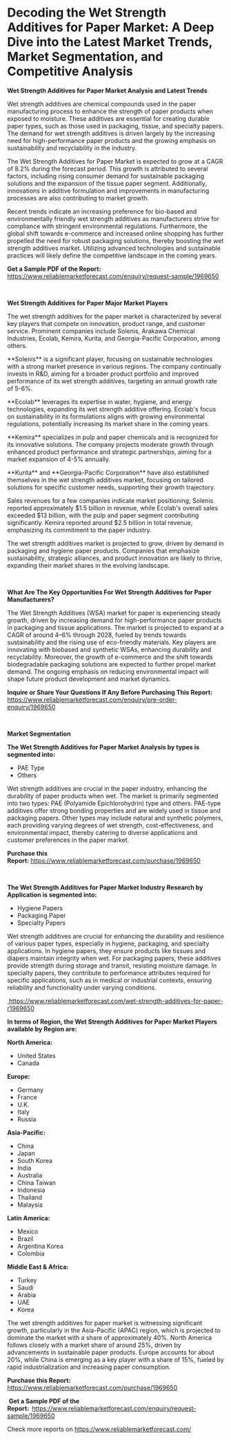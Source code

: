 <p><h1>Decoding the Wet Strength Additives for Paper Market: A Deep Dive into the Latest Market Trends, Market Segmentation, and Competitive Analysis</h1></p><p><strong>Wet Strength Additives for Paper Market Analysis and Latest Trends</strong></p>
<p><p>Wet strength additives are chemical compounds used in the paper manufacturing process to enhance the strength of paper products when exposed to moisture. These additives are essential for creating durable paper types, such as those used in packaging, tissue, and specialty papers. The demand for wet strength additives is driven largely by the increasing need for high-performance paper products and the growing emphasis on sustainability and recyclability in the industry.</p><p>The Wet Strength Additives for Paper Market is expected to grow at a CAGR of 8.2% during the forecast period. This growth is attributed to several factors, including rising consumer demand for sustainable packaging solutions and the expansion of the tissue paper segment. Additionally, innovations in additive formulation and improvements in manufacturing processes are also contributing to market growth. </p><p>Recent trends indicate an increasing preference for bio-based and environmentally friendly wet strength additives as manufacturers strive for compliance with stringent environmental regulations. Furthermore, the global shift towards e-commerce and increased online shopping has further propelled the need for robust packaging solutions, thereby boosting the wet strength additives market. Utilizing advanced technologies and sustainable practices will likely define the competitive landscape in the coming years.</p></p>
<p><strong>Get a Sample PDF of the Report:&nbsp;</strong> <a href="https://www.reliablemarketforecast.com/enquiry/request-sample/1969650?utm_campaign=3530&utm_medium=2&utm_source=Github&utm_content=ia&utm_term=01042025&utm_id=wet-strength-additives-for-paper">https://www.reliablemarketforecast.com/enquiry/request-sample/1969650</a></p>
<p>&nbsp;</p>
<p><strong>Wet Strength Additives for Paper Major Market Players</strong></p>
<p><p>The wet strength additives for the paper market is characterized by several key players that compete on innovation, product range, and customer service. Prominent companies include Solenis, Arakawa Chemical Industries, Ecolab, Kemira, Kurita, and Georgia-Pacific Corporation, among others.</p><p>**Solenis** is a significant player, focusing on sustainable technologies with a strong market presence in various regions. The company continually invests in R&D, aiming for a broader product portfolio and improved performance of its wet strength additives, targeting an annual growth rate of 5-6%.</p><p>**Ecolab** leverages its expertise in water, hygiene, and energy technologies, expanding its wet strength additive offering. Ecolab's focus on sustainability in its formulations aligns with growing environmental regulations, potentially increasing its market share in the coming years.</p><p>**Kemira** specializes in pulp and paper chemicals and is recognized for its innovative solutions. The company projects moderate growth through enhanced product performance and strategic partnerships, aiming for a market expansion of 4-5% annually.</p><p>**Kurita** and **Georgia-Pacific Corporation** have also established themselves in the wet strength additives market, focusing on tailored solutions for specific customer needs, supporting their growth trajectory.</p><p>Sales revenues for a few companies indicate market positioning; Solenis reported approximately $1.5 billion in revenue, while Ecolab's overall sales exceeded $13 billion, with the pulp and paper segment contributing significantly. Kemira reported around $2.5 billion in total revenue, emphasizing its commitment to the paper industry.</p><p>The wet strength additives market is projected to grow, driven by demand in packaging and hygiene paper products. Companies that emphasize sustainability, strategic alliances, and product innovation are likely to thrive, expanding their market shares in the evolving landscape.</p></p>
<p>&nbsp;</p>
<p><strong>What Are The Key Opportunities For Wet Strength Additives for Paper Manufacturers?</strong></p>
<p><p>The Wet Strength Additives (WSA) market for paper is experiencing steady growth, driven by increasing demand for high-performance paper products in packaging and tissue applications. The market is projected to expand at a CAGR of around 4–6% through 2028, fueled by trends towards sustainability and the rising use of eco-friendly materials. Key players are innovating with biobased and synthetic WSAs, enhancing durability and recyclability. Moreover, the growth of e-commerce and the shift towards biodegradable packaging solutions are expected to further propel market demand. The ongoing emphasis on reducing environmental impact will shape future product development and market dynamics.</p></p>
<p><strong>Inquire or Share Your Questions If Any Before Purchasing This Report:</strong> <a href="https://www.reliablemarketforecast.com/enquiry/pre-order-enquiry/1969650?utm_campaign=3530&utm_medium=2&utm_source=Github&utm_content=ia&utm_term=01042025&utm_id=wet-strength-additives-for-paper">https://www.reliablemarketforecast.com/enquiry/pre-order-enquiry/1969650</a></p>
<p>&nbsp;</p>
<p><strong>Market Segmentation</strong></p>
<p><strong>The Wet Strength Additives for Paper Market Analysis by types is segmented into:</strong></p>
<p><ul><li>PAE Type</li><li>Others</li></ul></p>
<p><p>Wet strength additives are crucial in the paper industry, enhancing the durability of paper products when wet. The market is primarily segmented into two types: PAE (Polyamide Epichlorohydrin) type and others. PAE-type additives offer strong bonding properties and are widely used in tissue and packaging papers. Other types may include natural and synthetic polymers, each providing varying degrees of wet strength, cost-effectiveness, and environmental impact, thereby catering to diverse applications and customer preferences in the paper market.</p></p>
<p><strong>Purchase this Report:&nbsp;</strong><a href="https://www.reliablemarketforecast.com/purchase/1969650?utm_campaign=3530&utm_medium=2&utm_source=Github&utm_content=ia&utm_term=01042025&utm_id=wet-strength-additives-for-paper">https://www.reliablemarketforecast.com/purchase/1969650</a></p>
<p>&nbsp;</p>
<p><strong>The Wet Strength Additives for Paper Market Industry Research by Application is segmented into:</strong></p>
<p><ul><li>Hygiene Papers</li><li>Packaging Paper</li><li>Specialty Papers</li></ul></p>
<p><p>Wet strength additives are crucial for enhancing the durability and resilience of various paper types, especially in hygiene, packaging, and specialty applications. In hygiene papers, they ensure products like tissues and diapers maintain integrity when wet. For packaging papers, these additives provide strength during storage and transit, resisting moisture damage. In specialty papers, they contribute to performance attributes required for specific applications, such as in medical or industrial contexts, ensuring reliability and functionality under varying conditions.</p></p>
<p><a href="https://www.reliablemarketforecast.com/wet-strength-additives-for-paper-r1969650?utm_campaign=3530&utm_medium=2&utm_source=Github&utm_content=ia&utm_term=01042025&utm_id=wet-strength-additives-for-paper">&nbsp;https://www.reliablemarketforecast.com/wet-strength-additives-for-paper-r1969650</a></p>
<p><strong>In terms of Region, the Wet Strength Additives for Paper Market Players available by Region are:</strong></p>
<p>
    <p> <strong> North America: </strong>
        <ul>
            <li>United States</li>
            <li>Canada</li>
        </ul>
        </p> 
    <p> <strong> Europe: </strong>
        <ul>
            <li>Germany</li>
            <li>France</li>
            <li>U.K.</li>
            <li>Italy</li>
            <li>Russia</li>
        </ul>
        </p> 
    <p> <strong> Asia-Pacific: </strong>
        <ul>
            <li>China</li>
            <li>Japan</li>
            <li>South Korea</li>
            <li>India</li>
            <li>Australia</li>
            <li>China Taiwan</li>
            <li>Indonesia</li>
            <li>Thailand</li>
            <li>Malaysia</li>
        </ul>
        </p> 
    <p> <strong> Latin America: </strong>
        <ul>
            <li>Mexico</li>
            <li>Brazil</li>
            <li>Argentina Korea</li>
            <li>Colombia</li>
        </ul>
        </p> 
    <p> <strong> Middle East & Africa: </strong>
        <ul>
            <li>Turkey</li>
            <li>Saudi</li>
            <li>Arabia</li>
            <li>UAE</li>
            <li>Korea</li>
        </ul>
    </p>
    </p>
<p><p>The wet strength additives for paper market is witnessing significant growth, particularly in the Asia-Pacific (APAC) region, which is projected to dominate the market with a share of approximately 40%. North America follows closely with a market share of around 25%, driven by advancements in sustainable paper products. Europe accounts for about 20%, while China is emerging as a key player with a share of 15%, fueled by rapid industrialization and increasing paper consumption.</p></p>
<p><strong>Purchase this Report: </strong><a href="https://www.reliablemarketforecast.com/purchase/1969650?utm_campaign=3530&utm_medium=2&utm_source=Github&utm_content=ia&utm_term=01042025&utm_id=wet-strength-additives-for-paper">https://www.reliablemarketforecast.com/purchase/1969650</a></p>
<p>&nbsp;<strong>Get a Sample PDF of the Report:&nbsp;&nbsp;</strong><a href="https://www.reliablemarketforecast.com/enquiry/request-sample/1969650?utm_campaign=3530&utm_medium=2&utm_source=Github&utm_content=ia&utm_term=01042025&utm_id=wet-strength-additives-for-paper">https://www.reliablemarketforecast.com/enquiry/request-sample/1969650</a></p>
<p><strong></strong></p>
<p>Check more reports on <a href="https://www.reliablemarketforecast.com/?utm_campaign=3530&utm_medium=2&utm_source=Github&utm_content=ia&utm_term=01042025&utm_id=wet-strength-additives-for-paper">https://www.reliablemarketforecast.com/</a></p>